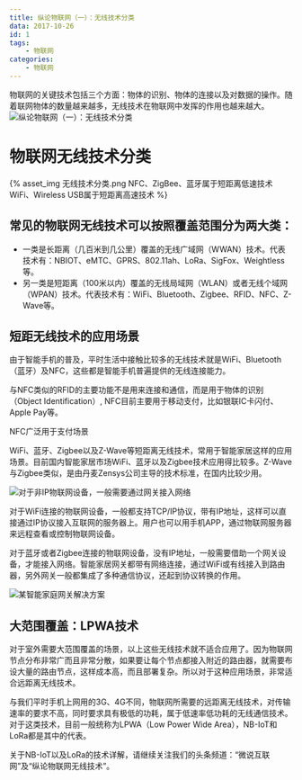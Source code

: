 ```yaml
---
title: 纵论物联网（一）：无线技术分类
data: 2017-10-26
id: 1
tags:
    - 物联网
categories:
    - 物联网
---
```


物联网的关键技术包括三个方面：物体的识别、物体的连接以及对数据的操作。随着联网物体的数量越来越多，无线技术在物联网中发挥的作用也越来越大。
![纵论物联网（一）：无线技术分类](http://p1.pstatp.com/large/22d2000589af2a27d43f)
# 物联网无线技术分类
<!--more-->
{% asset_img 无线技术分类.png NFC、ZigBee、蓝牙属于短距离低速技术WiFi、Wireless USB属于短距离高速技术 %}

## 常见的物联网无线技术可以按照覆盖范围分为两大类：

- 一类是长距离（几百米到几公里）覆盖的无线广域网（WWAN）技术。代表技术有：NBIOT、eMTC、GPRS、802.11ah、LoRa、SigFox、Weightless等。
- 另一类是短距离（100米以内）覆盖的无线局域网（WLAN）或者无线个域网（WPAN）技术。代表技术有：WiFi、Bluetooth、Zigbee、RFID、NFC、Z-Wave等。

## 短距无线技术的应用场景

由于智能手机的普及，平时生活中接触比较多的无线技术就是WiFi、Bluetooth（蓝牙）及NFC，这些都是智能手机普遍提供的无线连接能力。

与NFC类似的RFID的主要功能不是用来连接和通信，而是用于物体的识别（Object Identification）, NFC目前主要用于移动支付，比如银联IC卡闪付、Apple Pay等。

NFC广泛用于支付场景

WiFi、蓝牙、Zigbee以及Z-Wave等短距离无线技术，常用于智能家居这样的应用场景。目前国内智能家居市场WiFi、蓝牙以及Zigbee技术应用得比较多。Z-Wave与Zigbee类似，是由丹麦Zensys公司主导的技术标准，在国内比较少用。

![对于非IP物联网设备，一般需要通过网关接入网络](http://p3.pstatp.com/large/2428000352d61d33b512)

对于WiFi连接的物联网设备，一般都支持TCP/IP协议，带有IP地址，这样可以直接通过IP协议接入互联网的服务器上。用户也可以用手机APP，通过物联网服务器来远程查看或控制物联网设备。

对于蓝牙或者Zigbee连接的物联网设备，没有IP地址，一般需要借助一个网关设备，才能接入网络。智能家居网关都带有网络连接，通过WiFi或有线接入到路由器，另外网关一般都集成了多种通信协议，还起到协议转换的作用。

![某智能家庭网关解决方案](http://p1.pstatp.com/large/242a00006c2c445b729b)
## 大范围覆盖：LPWA技术

对于室外需要大范围覆盖的场景，以上这些无线技术就不适合应用了。因为物联网节点分布非常广而且非常分散，如果要让每个节点都接入附近的路由器，就需要布设大量的路由节点，这样成本高，而且部署复杂。所以对于这种应用场景，非常适合远距离无线技术。

与我们平时手机上网用的3G、4G不同，物联网所需要的远距离无线技术，对传输速率的要求不高，同时要求具有极低的功耗，属于低速率低功耗的无线通信技术。对于这类技术，目前一般统称为LPWA（Low Power Wide Area），NB-IoT和LoRa都是其中的代表。

关于NB-IoT以及LoRa的技术详解，请继续关注我们的头条频道：“微说互联网”及“纵论物联网无线技术”。
